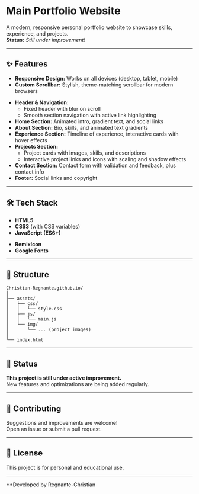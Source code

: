 # Main Portfolio Website

A modern, responsive personal portfolio website to showcase skills, experience, and projects.  
**Status:** _Still under improvement!_

---

## ✨ Features

- **Responsive Design:** Works on all devices (desktop, tablet, mobile)
- **Custom Scrollbar:** Stylish, theme-matching scrollbar for modern browsers
<!-- - **Animated Sections:** Smooth scroll-triggered animations (GSAP + ScrollTrigger) -->
<!-- - **Dark/Light Theme:** Toggle between dark and light modes -->
- **Header & Navigation:**
  - Fixed header with blur on scroll
  - Smooth section navigation with active link highlighting
- **Home Section:** Animated intro, gradient text, and social links
- **About Section:** Bio, skills, and animated text gradients
- **Experience Section:** Timeline of experience, interactive cards with hover effects
- **Projects Section:**
  - Project cards with images, skills, and descriptions
  - Interactive project links and icons with scaling and shadow effects
- **Contact Section:** Contact form with validation and feedback, plus contact info
- **Footer:** Social links and copyright

---

## 🛠️ Tech Stack

- **HTML5**
- **CSS3** (with CSS variables)
- **JavaScript (ES6+)**
<!-- - **GSAP & ScrollTrigger** -->
- **RemixIcon**
- **Google Fonts**

---

## 📁 Structure

```
Christian-Regnante.github.io/
│
├── assets/
│   ├── css/
│   │   └── style.css
│   ├── js/
│   │   └── main.js
│   └── img/
│       └── ... (project images)
│
└── index.html
```

---

## 🚧 Status

**This project is still under active improvement.**  
New features and optimizations are being added regularly.

---

## 🤝 Contributing

Suggestions and improvements are welcome!  
Open an issue or submit a pull request.

---

## 📄 License

This project is for personal and educational use.

---

**Developed by Regnante-Christian